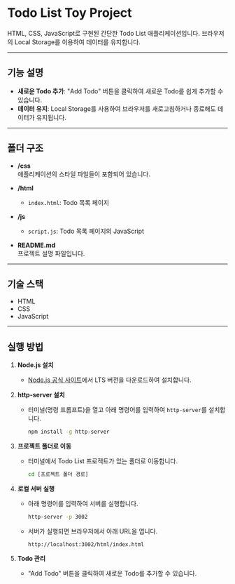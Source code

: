 # Todo List Toy Project

HTML, CSS, JavaScript로 구현된 간단한 Todo List 애플리케이션입니다. 브라우저의 Local Storage를 이용하여 데이터를 유지합니다.

---

## 기능 설명

- **새로운 Todo 추가**: "Add Todo" 버튼을 클릭하여 새로운 Todo를 쉽게 추가할 수 있습니다.
- **데이터 유지**: Local Storage를 사용하여 브라우저를 새로고침하거나 종료해도 데이터가 유지됩니다.

---

## 폴더 구조

- **/css**  
  애플리케이션의 스타일 파일들이 포함되어 있습니다.

- **/html**

  - `index.html`: Todo 목록 페이지

- **/js**

  - `script.js`: Todo 목록 페이지의 JavaScript

- **README.md**  
  프로젝트 설명 파일입니다.

---

## 기술 스택

- HTML
- CSS
- JavaScript

---

## 실행 방법

1. **Node.js 설치**

   - [Node.js 공식 사이트](https://nodejs.org/)에서 LTS 버전을 다운로드하여 설치합니다.

2. **http-server 설치**

   - 터미널(명령 프롬프트)을 열고 아래 명령어를 입력하여 `http-server`를 설치합니다.
     ```bash
     npm install -g http-server
     ```

3. **프로젝트 폴더로 이동**

   - 터미널에서 Todo List 프로젝트가 있는 폴더로 이동합니다.
     ```bash
     cd [프로젝트 폴더 경로]
     ```

4. **로컬 서버 실행**

   - 아래 명령어를 입력하여 서버를 실행합니다.
     ```bash
     http-server -p 3002
     ```
   - 서버가 실행되면 브라우저에서 아래 URL을 엽니다.
     ```
     http://localhost:3002/html/index.html
     ```

5. **Todo 관리**
   - "Add Todo" 버튼을 클릭하여 새로운 Todo를 추가할 수 있습니다.

